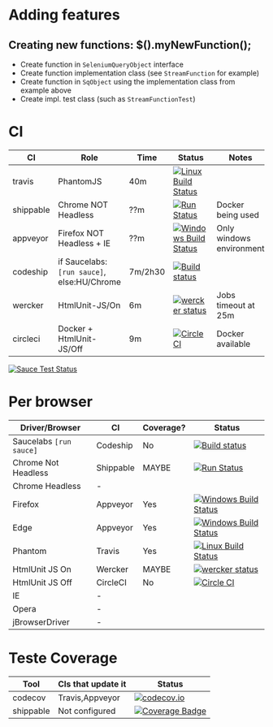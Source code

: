 
# Adding features

## Creating new functions: $().myNewFunction();

- Create function in `SeleniumQueryObject` interface
- Create function implementation class (see `StreamFunction` for example)
- Create function in `SqObject` using the implementation class from example above
- Create impl. test class (such as `StreamFunctionTest`)


# CI


| CI | Role | Time | Status | Notes |
| --- | --- | --- | --- | --- |
| travis | PhantomJS  | 40m | [![Linux Build Status](https://img.shields.io/travis/seleniumQuery/seleniumQuery/master.svg?label=Linux+Build)](https://travis-ci.org/seleniumQuery/seleniumQuery) | |
| shippable | Chrome NOT Headless | ??m | [![Run Status](https://api.shippable.com/projects/58b5bc1b1304cc0500e0c7b0/badge?branch=master)](https://app.shippable.com/github/seleniumQuery/seleniumQuery) | Docker being used
| appveyor | Firefox NOT Headless + IE | ??m | [![Windows Build Status](https://img.shields.io/appveyor/ci/acdcjunior/seleniumQuery/master.svg?label=Windows+Build)](https://ci.appveyor.com/project/acdcjunior/seleniumQuery/branch/master) | Only windows environment
| codeship | if Saucelabs:`[run sauce]`, else:HU/Chrome | 7m/2h30 | [![Build status](https://codeship.com/projects/7b37d0c0-d5b4-0133-1efe-62329e93051f/status?branch=master)](https://codeship.com/projects/142644)
| wercker | HtmlUnit-JS/On | 6m | [![wercker status](https://app.wercker.com/status/b772beb5c952865d659e548bf7d64f48/s "wercker status")](https://app.wercker.com/project/bykey/b772beb5c952865d659e548bf7d64f48) | Jobs timeout at 25m
| circleci | Docker + HtmlUnit-JS/Off | 9m | [![Circle CI](https://circleci.com/gh/seleniumQuery/seleniumQuery.svg?style=svg)](https://circleci.com/gh/seleniumQuery/seleniumQuery) | Docker available

[![Sauce Test Status](https://saucelabs.com/open_sauce/build_matrix/acdcjunior.svg)](https://saucelabs.com/u/acdcjunior)


# Per browser

| Driver/Browser          | CI        | Coverage? | Status |
| ----------------------- | --------- | --------- | --- | 
| Saucelabs `[run sauce]` | Codeship  | No        | [![Build status](https://codeship.com/projects/7b37d0c0-d5b4-0133-1efe-62329e93051f/status?branch=master)](https://codeship.com/projects/142644)
| Chrome Not Headless     | Shippable | MAYBE     | [![Run Status](https://api.shippable.com/projects/58b5bc1b1304cc0500e0c7b0/badge?branch=master)](https://app.shippable.com/github/seleniumQuery/seleniumQuery)
| Chrome Headless         | -
| Firefox                 | Appveyor  | Yes       | [![Windows Build Status](https://img.shields.io/appveyor/ci/acdcjunior/seleniumQuery/master.svg?label=Windows+Build)](https://ci.appveyor.com/project/acdcjunior/seleniumQuery/branch/master)
| Edge                    | Appveyor  | Yes       | [![Windows Build Status](https://img.shields.io/appveyor/ci/acdcjunior/seleniumQuery/master.svg?label=Windows+Build)](https://ci.appveyor.com/project/acdcjunior/seleniumQuery/branch/master)
| Phantom                 | Travis    | Yes       | [![Linux Build Status](https://img.shields.io/travis/seleniumQuery/seleniumQuery/master.svg?label=Linux+Build)](https://travis-ci.org/seleniumQuery/seleniumQuery)
| HtmlUnit JS On          | Wercker   | MAYBE     | [![wercker status](https://app.wercker.com/status/b772beb5c952865d659e548bf7d64f48/s "wercker status")](https://app.wercker.com/project/bykey/b772beb5c952865d659e548bf7d64f48)
| HtmlUnit JS Off         | CircleCI  | No        | [![Circle CI](https://circleci.com/gh/seleniumQuery/seleniumQuery.svg?style=svg)](https://circleci.com/gh/seleniumQuery/seleniumQuery)
| IE                      | -
| Opera                   | -
| jBrowserDriver          | -

# Teste Coverage

| Tool | CIs that update it | Status |
| --- | --- | --- |
| codecov | Travis,Appveyor | [![codecov.io](https://codecov.io/gh/seleniumQuery/seleniumQuery/branch/master/graph/badge.svg)](https://codecov.io/gh/seleniumQuery/seleniumQuery)
| shippable | Not configured | [![Coverage Badge](https://api.shippable.com/projects/58b5bc1b1304cc0500e0c7b0/coverageBadge?branch=master)](https://app.shippable.com/github/seleniumQuery/seleniumQuery)
